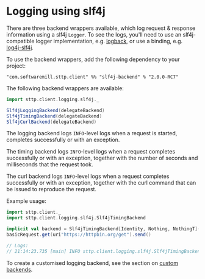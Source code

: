 # Logging using slf4j

There are three backend wrappers available, which log request & response information using a slf4j `Logger`. To see the logs, you'll need to use an slf4j-compatible logger implementation, e.g.  [logback](http://logback.qos.ch), or use a binding, e.g. [log4j-slf4j](https://logging.apache.org/log4j/2.0/log4j-slf4j-impl/index.html).

To use the backend wrappers, add the following dependency to your project:

```
"com.softwaremill.sttp.client" %% "slf4j-backend" % "2.0.0-RC7"
``` 

The following backend wrappers are available:

```scala
import sttp.client.logging.slf4j._

Slf4jLoggingBackend(delegateBackend)
Slf4jTimingBackend(delegateBackend)
Slf4jCurlBackend(delegateBackend)
```

The logging backend logs `INFO`-level logs when a request is started, completes successfully or with an exception.

The timing backend logs `INFO`-level logs when a request completes successfully or with an exception, together with the number of seconds and milliseconds that the request took.

The curl backend logs `INFO`-level logs when a request completes successfully or with an exception, together with the curl command that can be issued to reproduce the request.

Example usage:

```scala
import sttp.client._
import sttp.client.logging.slf4j.Slf4jTimingBackend

implicit val backend = Slf4jTimingBackend[Identity, Nothing, NothingT](HttpURLConnectionBackend())
basicRequest.get(uri"https://httpbin.org/get").send()

// Logs:
// 21:14:23.735 [main] INFO sttp.client.logging.slf4j.Slf4jTimingBackend - For request: GET https://httpbin.org/get, got response: 200, took: 0.795s
```

To create a customised logging backend, see the section on [custom backends](custom.html).